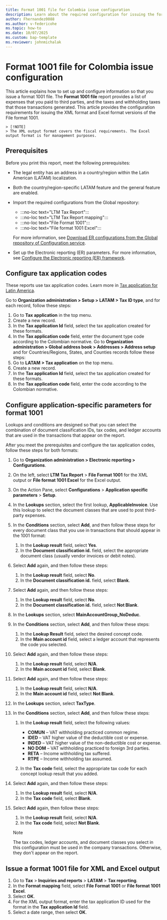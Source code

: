 ```yaml
---
title: Format 1001 file for Colombia issue configuration
description: Learn about the required configuration for issuing the format 1001 file for Colombia, including an outline on configuring application-specific parameters.
author: Fhernandez0088
ms.author: v-federicohe
ms.topic: how-to
ms.date: 10/07/2025
ms.custom: bap-template
ms.reviewer: johnmichalak
---
```


# Format 1001 file for Colombia issue configuration

This article explains how to set up and configure information so that you issue a format 1001 file. The **Format 1001 file** report provides a list of expenses that you paid to third parties, and the taxes and withholding taxes that those transactions generated.
This article provides the configuration requirements for issuing the XML format and Excel format versions of the File format 1001.

    > [!NOTE]
    > The XML output format covers the fiscal requirements. The Excel output format is for management purposes.

## Prerequisites

Before you print this report, meet the following prerequisites:

- The legal entity has an address in a country/region within the Latin American (LATAM) localization.
- Both the country/region-specific LATAM feature and the general feature are enabled.
- Import the required configurations from the Global repository:

    - :::no-loc text="LTM Tax Report":::
    - :::no-loc text="LTM Tax Report mapping":::
    - :::no-loc text="File Format 1001":::
    - :::no-loc text="File format 1001 Excel":::

    For more information, see [Download ER configurations from the Global repository of Configuration service](../../../fin-ops-core/dev-itpro/analytics/er-download-configurations-global-repo.md).

- Set up the Electronic reporting (ER) parameters. For more information, see [Configure the Electronic reporting (ER) framework](../../../fin-ops-core/dev-itpro/analytics/electronic-reporting-er-configure-parameters.md).
## Configure tax application codes

These reports use tax application codes. Learn more in [Tax application for Latin America](ltm-core-tax-application.md).

Go to **Organization administration > Setup > LATAM > Tax ID type**, and for each record, follow these steps:
1. Go to **Tax application** in the top menu.
1. Create a new record.
1. In the **Tax application Id** field, select the tax application created for these formats. 
1. In the **Tax application code** field, enter the document type code according to the Colombian normative.
Go to **Organization administration > Global address book > Addresses > Address setup** and for Countries/Regions, States, and Counties records follow these steps:
1. Go to **LATAM > Tax application** on the top menu.
1. Create a new record.
1. In the **Tax application Id** field, select the tax application created for these formats. 
1. In the **Tax application code** field, enter the code according to the Colombian normative.

## Configure application-specific parameters for format 1001

Lookups and conditions are designed so that you can select the combination of document classification IDs, tax codes, and ledger accounts that are used in the transactions that appear on the report.

After you meet the prerequisites and configure the tax application codes, follow these steps for both formats:

1. Go to **Organization administration > Electronic reporting > Configurations**.
1. On the left, select **LTM Tax Report** \> **File Format 1001** for the XML output or **File format 1001 Excel** for the Excel output.
1. On the Action Pane, select **Configurations** \> **Application specific parameters** \> **Setup**.
1. In the **Lookups** section, select the first lookup, **ApplicableInvoice**. Use this lookup to select the document classes that are used to post third-party expenses.
1. In the **Conditions** section, select **Add**, and then follow these steps for every document class that you use in transactions that should appear in the 1001 format:

    1. In the **Lookup result** field, select **Yes**.
    1. In the **Document classification id.** field, select the appropriate document class (usually vendor invoices or debit notes). 

1. Select **Add** again, and then follow these steps:

    1. In the **Lookup result** field, select **No**.
    1. In the **Document classification id.** field, select **Blank**.

1. Select **Add** again, and then follow these steps:

    1. In the **Lookup result** field, select **No**.
    1. In the **Document classification id.** field, select **Not Blank**.

1. In the **Lookups** section, select **MainAccountGroup\_NoDeduc**.
1. In the **Conditions** section, select **Add**, and then follow these steps:

    1. In the **Lookup Result** field, select the desired concept code.
    1. In the **Main account id** field, select a ledger account that represents the code you selected. 

1. Select **Add** again, and then follow these steps:

    1. In the **Lookup result** field, select **N/A**.
    1. In the **Main account id** field, select **Blank**.

1. Select **Add** again, and then follow these steps:

    1. In the **Lookup result** field, select **N/A**.
    1. In the **Main account id** field, select **Not Blank**.

1. In the **Lookups** section, select **TaxType**.
1. In the **Conditions** section, select **Add**, and then follow these steps:

    1. In the **Lookup result** field, select the following values:

        - **COMUN** – VAT withholding practiced common regime.
        - **IDED** – VAT higher value of the deductible cost or expense.
        - **INDED** – VAT higher value of the non-deductible cost or expense.
        - **NO DOM** – VAT withholding practiced to foreign 3rd parties.
        - **RETA** – Income withholding tax suffered.
        - **RTPE** – Income withholding tax assumed.

    1. In the **Tax code** field, select the appropriate tax code for each concept lookup result that you added.

1. Select **Add** again, and then follow these steps:

    1. In the **Lookup result** field, select **N/A**.
    1. In the **Tax code** field, select **Blank**.

1. Select **Add** again, then follow these steps:

    1. In the **Lookup result** field, select **N/A**.
    2. In the **Tax code** field, select **Not Blank**.

    > [!NOTE]
    > The tax codes, ledger accounts, and document classes you select in this configuration must be used in the company transactions. Otherwise, they don't appear on the report.

## Issue a format 1001 file for XML and Excel output

1. Go to **Tax** \> **Inquiries and reports** \> **LATAM** \> **Tax reporting**.
1. In the **Format mapping** field, select **File Format 1001** or **File format 1001 Excel**.
1. Select **OK**.
1. For the XML output format, enter the tax application ID used for the format in the **Tax application Id** field.
1. Select a date range, then select **OK**.

